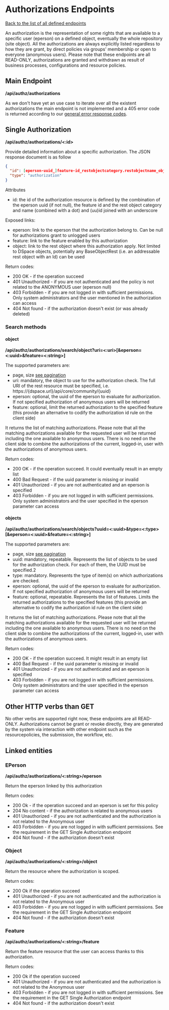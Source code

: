 # Authorizations Endpoints
[Back to the list of all defined endpoints](endpoints.md)

An authorization is the representation of some rights that are available to a specific user (eperson) on a defined object, eventually the whole repository (site object).
All the authorizations are always explicitly listed regardless to how they are grant, by direct policies via groups' membership or open to everyone (anonymous users).
Please note that these endpoints are all READ-ONLY, authorizations are granted and withdrawn as result of business processes, configurations and resource policies.

## Main Endpoint
**/api/authz/authorizations**

As we don't have yet an use case to iterate over all the existent authorizations the main endpoint is not implemented and a 405 error code is returned according to our [general error response codes](README.md#Error-codes).

## Single Authorization
**/api/authz/authorizations/<:id>**

Provide detailed information about a specific authorization. The JSON response document is as follow

```json
{
  "id": [eperson-uuid_]feature-id_restobjectcategory.restobjectname_object-id,
  "type": "authorization"
}
```

Attributes
* id: the id of the authorization resource is defined by the combination of the eperson uuid (if not null), the feature id and the rest object category and name (combined with a dot) and (uu)id joined with an underscore 

Exposed links:
* eperson: link to the eperson that the authorization belong to. Can be null for authorizations grant to unlogged users
* feature: link to the feature enabled by this authorization
* object: link to the rest object where this authorization apply. Not limited to DSpace objects, potentially any BaseObjectRest (i.e. an addressable rest object with an Id) can be used

Return codes:
* 200 OK - if the operation succeed
* 401 Unauthorized - if you are not authenticated and the policy is not related to the ANONYMOUS user (eperson null)
* 403 Forbidden - if you are not logged in with sufficient permissions. Only system administrators and the user mentioned in the authorization can access
* 404 Not found - if the authorization doesn't exist (or was already deleted)

### Search methods
#### object
**/api/authz/authorizations/search/object?uri=<:uri>[&eperson=<:uuid>&feature=<:string>]**

The supported parameters are:
* page, size [see pagination](README.md#Pagination)
* uri: mandatory, the object to use for the authorization check. The full URI of the rest resource must be specified, i.e. https://{dspace.url}/api/core/community/{uuid}
* eperson: optional, the uuid of the eperson to evaluate for authorization. If not specified authorization of anonymous users will be returned
* feature: optional, limit the returned authorization to the specified feature (this provide an alternative to codify the authorization id rule on the client side)

It returns the list of matching authorizations. Please note that all the matching authorizations available for the requested user will be returned including the one available to anonymous users. There is no need on the client side to combine the authorizations of the current, logged-in, user with the authorizations of anonymous users. 

Return codes:
* 200 OK - if the operation succeed. It could eventually result in an empty list
* 400 Bad Request - if the uuid parameter is missing or invalid
* 401 Unauthorized - if you are not authenticated and an eperson is specified
* 403 Forbidden - if you are not logged in with sufficient permissions. Only system administrators and the user specified in the eperson parameter can access

#### objects
**/api/authz/authorizations/search/objects?uuid=<:uuid>&type=<:type>[&eperson=<:uuid>&feature=<:string>]**

The supported parameters are:
* page, size [see pagination](README.md#Pagination)
* uuid: mandatory, repeatable. Represents the list of objects to be used for the authorization check. For each of them, the UUID must be specified.2
* type: mandatory. Represents the type of item(s) on which authorizations are checked.
* eperson: optional, the uuid of the eperson to evaluate for authorization. If not specified authorization of anonymous users will be returned
* feature: optional, repeatable. Represents the list of features. Limits the returned authorizations to the specified features (this provide an alternative to codify the authorization id rule on the client side)

It returns the list of matching authorizations. Please note that all the matching authorizations available for the requested user will be returned including the one available to anonymous users. There is no need on the client side to combine the authorizations of the current, logged-in, user with the authorizations of anonymous users. 

Return codes:
* 200 OK - if the operation succeed. It might result in an empty list
* 400 Bad Request - if the uuid parameter is missing or invalid
* 401 Unauthorized - if you are not authenticated and an eperson is specified
* 403 Forbidden - if you are not logged in with sufficient permissions. Only system administrators and the user specified in the eperson parameter can access

## Other HTTP verbs than GET
No other verbs are supported right now, these endpoints are all READ-ONLY. Authorizations cannot be grant or revoke directly, they are generated by the system via interaction with other endpoint such as the resourcepolicies, the submission, the workflow, etc.

## Linked entities
### EPerson
**/api/authz/authorizations/<:string>/eperson**

Return the eperson linked by this authorization

Return codes:
* 200 Ok - if the operation succeed and an eperson is set for this policy
* 204 No content - if the authorization is related to anonymous users
* 401 Unauthorized - if you are not authenticated and the authorization is not related to the Anonymous user
* 403 Forbidden - if you are not logged in with sufficient permissions. See the requirement in the GET Single Authorization endpoint
* 404 Not found - if the authorization doesn't exist

### Object
**/api/authz/authorizations/<:string>/object**

Return the resource where the authorization is scoped.

Return codes:
* 200 Ok if the operation succeed
* 401 Unauthorized - if you are not authenticated and the authorization is not related to the Anonymous user
* 403 Forbidden - if you are not logged in with sufficient permissions. See the requirement in the GET Single Authorization endpoint
* 404 Not found - if the authorization doesn't exist

### Feature
**/api/authz/authorizations/<:string>/feature**

Return the feature resource that the user can access thanks to this authorization.

Return codes:
* 200 Ok if the operation succeed
* 401 Unauthorized - if you are not authenticated and the authorization is not related to the Anonymous user
* 403 Forbidden - if you are not logged in with sufficient permissions. See the requirement in the GET Single Authorization endpoint
* 404 Not found - if the authorization doesn't exist
